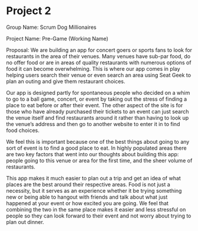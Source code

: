 # Project 2

Group Name: Scrum Dog Millionaires

Project Name: Pre-Game (Working Name)

Proposal: We are building an app for concert goers or sports fans to look for restaurants in the area of their venues. Many venues have sub-par food, do no offer food or are in areas of quality restaurants with numerous options of food it can become overwhelming. This is where our app comes in play helping users search their venue or even search an area using Seat Geek to plan an outing and give them restaurant choices.

Our app is designed partly for spontaneous people who decided on a whim to go to a ball game, concert, or event by taking out the stress of finding a place to eat before or after their event. The other aspect of the site is for those who have already purchased their tickets to an event can just search the venue itself and find restaurants around it rather than having to look up the venue’s address and then go to another website to enter it in to find food choices.

We feel this is important because one of the best things about going to any sort of event is to find a good place to eat. In highly populated areas there are two key factors that went into our thoughts about building this app: people going to this venue or area for the first time, and the sheer volume of restaurants.

This app makes it much easier to plan out a trip and get an idea of what places are the best around their respective areas. Food is not just a necessity, but it serves as an experience whether it be trying something new or being able to hangout with friends and talk about what just happened at your event or how excited you are going. We feel that combining the two in the same place makes it easier and less stressful on people so they can look forward to their event and not worry about trying to plan out dinner.
